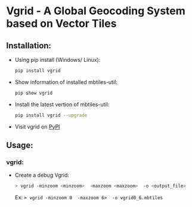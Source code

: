 # Vgrid - A Global Geocoding System based on Vector Tiles

## Installation: 
- Using pip install (Windows/ Linux):
    ``` bash 
    pip install vgrid
    ```
- Show information of installed mbtiles-util: 
    ``` bash 
    pip show vgrid
    ```
- Install the latest vertion of mbtiles-util:
    ``` bash 
    pip install vgrid --upgrade
    ```
    
- Visit vgrid on [PyPI](https://pypi.org/project/vgrid/)

## Usage:
### vgrid:
- Create a debug Vgrid:  
    ``` bash 
    > vgrid -minzoom <minzoom>  -maxzoom <maxzoom>  -o <output_file> 
    ```
  Ex: `> vgrid -minzoom 0  -maxzoom 6>  -o vgrid0_6.mbtiles`